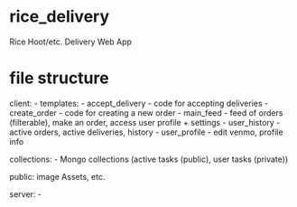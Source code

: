 # rice_delivery
Rice Hoot/etc. Delivery Web App    


# file structure

client:
	- templates:
		- accept_delivery - code for accepting deliveries
		- create_order - code for creating a new order
		- main_feed - feed of orders (filterable), make an order, access user profile + settings
		- user_history - active orders, active deliveries, history
		- user_profile - edit venmo, profile info
		
collections:
	- Mongo collections (active tasks (public), user tasks (private))

public: image Assets, etc.

server:
	- 